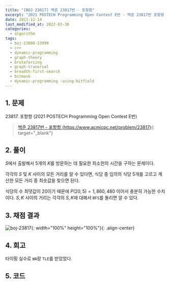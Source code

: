 ```yaml
---
title: "[BOJ 23817] 백준 23817번 - 포항항"
excerpt: "2021 POSTECH Programming Open Contest E번 - 백준 23817번 포항항 풀이"
date: 2021-12-14
last_modified_at: 2022-03-30
categories:
  - algorithm
tags:
  - boj-23000-23999
  - c++
  - dynamic-programming
  - graph-theory
  - bruteforcing
  - graph-traversal
  - breadth-first-search
  - bitmask
  - dynamic-programming -using-bitfield
---
```


## 1. 문제
$23817$. 포항항 (2021 POSTECH Programming Open Contest E번)

> [백준 23817번 - 포항항 (https://www.acmicpc.net/problem/23817)](https://www.acmicpc.net/problem/23817){: target="_blank"}

## 2. 풀이

$S$에서 출발해서 $5$개의 $K$를 방문하는 데 필요한 최소한의 시간을 구하는 문제이다. 

각각의 $S$ 및 $K$ 사이의 모든 거리를 알 수 있다면, 식당 중 임의의 식당 $5$개를 고르고 계산한 모든 거리 중 최솟값을 찾으면 된다. 

식당의 수 최댓값이 $20$이기 때문에 $P(20, 5) = 1,860,480$ 이어서 충분히 가능한 수치이다. $S, K$ 사이의 거리는 각각의 $S, K$에 대해서 `BFS`를 돌리면 알 수 있다.

## 3. 채점 결과

![boj-23817](https://user-images.githubusercontent.com/30232837/160786047-05318ca1-1006-4dcf-aa32-12d710e544e3.png "boj-23817"){: width="100%" height="100%"}{: .align-center}

## 4. 회고

타이핑 실수로 `WA`랑 `TLE`를 받았었다.

## 5. 코드

<script src="https://gist.github.com/BurningFalls/c6a8009f07e8bd8ff9192f0faf04b943.js"></script>